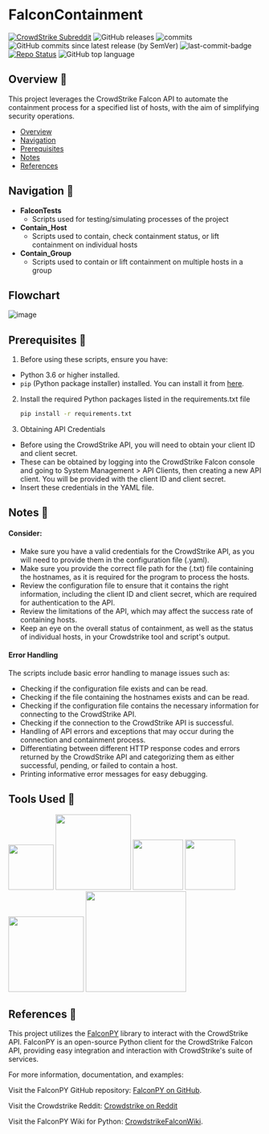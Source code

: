 # FalconContainment
[![CrowdStrike Subreddit](https://img.shields.io/badge/-r%2Fcrowdstrike-white?logo=reddit&labelColor=gray&link=https%3A%2F%2Freddit.com%2Fr%2Fcrowdstrike)](https://reddit.com/r/crowdstrike) ![GitHub releases](https://img.shields.io/github/v/release/ErikSierra/FalconContainment?label=Releases)  ![commits](https://badgen.net/github/commits/ErikSierra/FalconContainment)  ![GitHub commits since latest release (by SemVer)](https://img.shields.io/github/commits-since/ErikSierra/FalconContainment/latest?label=Commits%20since%20latest%20release) ![last-commit-badge](https://img.shields.io/github/last-commit/ErikSierra/FalconContainment) [![Repo Status](https://img.shields.io/badge/repo-active-yellow)](https://github.com/ErikSierra/FalconContainment) ![GitHub top language](https://img.shields.io/github/languages/top/ErikSierra/FalconContainment?logo=python&logoColor=white)






## Overview 🔎
This project leverages the CrowdStrike Falcon API to automate the containment process for a specified list of hosts, with the aim of simplifying security operations.

+ [Overview](#overview-)
+ [Navigation](#navigation-)
+ [Prerequisites](#prerequisites-)
+ [Notes](#notes-)
+ [References](#references-)

## Navigation 🔎
- **FalconTests**
     - Scripts used for testing/simulating processes of the project
- **Contain_Host**
     - Scripts used to contain, check containment status, or lift containment on individual hosts
- **Contain_Group**
     - Scripts used to contain or lift containment on multiple hosts in a group

## Flowchart
![image](https://github.com/ErikSierra/FalconContainment/assets/120680439/f0150eb4-c9e0-42bf-9456-30a8c9dc297c)


## Prerequisites 🔎

1. Before using these scripts, ensure you have:
- Python 3.6 or higher installed.
- `pip` (Python package installer) installed. You can install it from [here](https://pip.pypa.io/en/stable/installation/).

2. Install the required Python packages listed in the requirements.txt file
   ```bash
   pip install -r requirements.txt
   
3. Obtaining API Credentials
- Before using the CrowdStrike API, you will need to obtain your client ID and client secret.
- These can be obtained by logging into the CrowdStrike Falcon console and going to System Management > API Clients, then creating a new API client. You will be provided with the client ID and client secret.
- Insert these credentials in the YAML file.



## Notes 🔎

#### Consider:
- Make sure you have a valid credentials for the CrowdStrike API, as you will need to provide them in the configuration file (.yaml).
- Make sure you provide the correct file path for the (.txt) file containing the hostnames, as it is required for the program to process the hosts.
- Review the configuration file to ensure that it contains the right information, including the client ID and client secret, which are required for authentication to the API.
- Review the limitations of the API, which may affect the success rate of containing hosts.
- Keep an eye on the overall status of containment, as well as the status of individual hosts, in your Crowdstrike tool and script's output.
  
#### Error Handling
The scripts include basic error handling to manage issues such as:
- Checking if the configuration file exists and can be read.
- Checking if the file containing the hostnames exists and can be read.
- Checking if the configuration file contains the necessary information for connecting to the CrowdStrike API.
- Checking if the connection to the CrowdStrike API is successful.
- Handling of API errors and exceptions that may occur during the connection and containment process.
- Differentiating between different HTTP response codes and errors returned by the CrowdStrike API and categorizing them as either successful, pending, or failed to contain a host.
- Printing informative error messages for easy debugging.

  

  
## Tools Used 🔎
<img src="https://i.imgur.com/JIv8Tx9.png" width="90"> <img src="https://i.imgur.com/KW5abKF.jpeg" width="150"> <img src="https://i.imgur.com/9DFxzIP.png" width="100"> <img src="https://i.imgur.com/8emdkiq.png" width="100"> <img src="https://i.imgur.com/Nj9B8hn.png" width="150"> <img src="https://i.imgur.com/qq8mtkB.png" width="200">  
## References 🔎

This project utilizes the [FalconPY](https://github.com/CrowdStrike/falconpy) library to interact with the CrowdStrike API. FalconPY is an open-source Python client for the CrowdStrike Falcon API, providing easy integration and interaction with CrowdStrike's suite of services.

For more information, documentation, and examples:

Visit the FalconPY GitHub repository: [FalconPY on GitHub](https://github.com/CrowdStrike/falconpy).

Visit the Crowdstrike Reddit: [Crowdstrike on Reddit](https://www.reddit.com/r/crowdstrike/)

Visit the FalconPY Wiki for Python: [CrowdstrikeFalconWiki](https://www.falconpy.io/Home.html).
